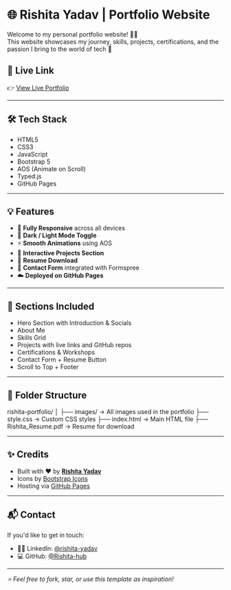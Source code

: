 # 🌐 Rishita Yadav | Portfolio Website

Welcome to my personal portfolio website! 👩‍💻  
This website showcases my journey, skills, projects, certifications, and the passion I bring to the world of tech 🚀



## 🔗 Live Link

👉 [View Live Portfolio](https://rishita-hub.github.io/rishita-portfolio/)

---

## 🛠️ Tech Stack

- HTML5
- CSS3
- JavaScript
- Bootstrap 5
- AOS (Animate on Scroll)
- Typed.js
- GitHub Pages

---

## 💡 Features

- 📱 **Fully Responsive** across all devices
- 🌙 **Dark / Light Mode Toggle**
- ⚡ **Smooth Animations** using AOS
- 🎯 **Interactive Projects Section**
- 📄 **Resume Download**
- 📨 **Contact Form** integrated with Formspree
- ☁️ **Deployed on GitHub Pages**

---

## 📸 Sections Included

- Hero Section with Introduction & Socials
- About Me
- Skills Grid
- Projects with live links and GitHub repos
- Certifications & Workshops
- Contact Form + Resume Button
- Scroll to Top + Footer

---

## 📁 Folder Structure

rishita-portfolio/
│
├── images/ → All images used in the portfolio
├── style.css → Custom CSS styles
├── index.html → Main HTML file
├── Rishita_Resume.pdf → Resume for download




---

## ✨ Credits

- Built with ❤️ by [**Rishita Yadav**](https://www.linkedin.com/in/rishita-yadav-r120905/)
- Icons by [Bootstrap Icons](https://icons.getbootstrap.com/)
- Hosting via [GitHub Pages](https://pages.github.com/)

---

## 📬 Contact

If you'd like to get in touch:


- 🧑‍💼 LinkedIn: [@rishita-yadav](https://www.linkedin.com/in/rishita-yadav-r120905/)  
- 💻 GitHub: [@Rishita-hub](https://github.com/Rishita-hub)

---

_⭐ Feel free to fork, star, or use this template as inspiration!_

